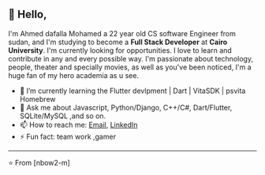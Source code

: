 



## 👋 Hello,



I'm Ahmed dafalla Mohamed a 22 year old CS software Engineer from sudan,  and I'm studying to become a **Full Stack Developer** at **Cairo University**. I'm currently looking for opportunities. I love to learn and contribute in any and every possible way. I'm passionate about technology, people, theater and specially movies, as well as you've been noticed, I'm a huge fan of my hero academia as u see.

- 🌱 I’m currently learning the Flutter devlpment | Dart |  VitaSDK | psvita Homebrew
- 💬 Ask me about Javascript, Python/Django, C++/C#, Dart/Flutter,  SQLite/MySQL ,and so on.
- 📫 How to reach me: [Email](nmawg22@gmail.com), [LinkedIn]()
- ⚡ Fun fact: team work ,gamer

---

⭐ From [nbow2-m]


